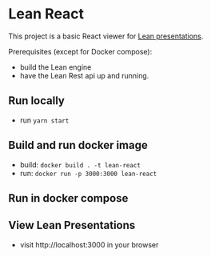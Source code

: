 # Lean React 

This project is a basic React viewer for [Lean presentations](https://github.com/projectlean/lean-engine). 

Prerequisites (except for Docker compose): 
* build the Lean engine 
* have the Lean Rest api up and running. 

## Run locally

* run `yarn start`

## Build and run docker image 

* build: `docker build . -t lean-react`
* run: `docker run -p 3000:3000 lean-react`

## Run in docker compose

## View Lean Presentations

* visit http://localhost:3000 in your browser 
